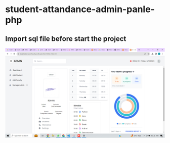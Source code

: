 # student-attandance-admin-panle-php

## Import sql file before start the project

![Screenshot of Faculty Profile.](https://github.com/navdeepbhanderi/student-attandance-admin-panle-php/blob/main/img/screenshot.png)

